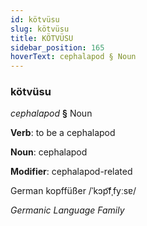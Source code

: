 ```yaml
---
id: kötvüsu
slug: kötvüsu
title: KÖTVÜSU
sidebar_position: 165
hoverText: cephalapod § Noun
---
```


### kötvüsu

*cephalapod* **§** Noun

**Verb**: to be a cephalapod

**Noun**: cephalapod

**Modifier**: cephalapod-related

German kopffüßer /ˈkɔp͡fˌfyːsɐ/

*Germanic Language Family*
